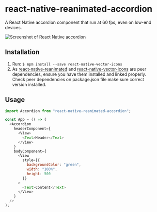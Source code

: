 # react-native-reanimated-accordion

A React Native accordion component that run at 60 fps, even on low-end devices.

![Screenshot of React Native accordion](https://firebasestorage.googleapis.com/v0/b/publicimage-6ea8e.appspot.com/o/ezgif.com-gif-maker.gif?alt=media&token=d1fa5eac-21a1-41e8-a32f-7b972d6c8d98)

## Installation

1. Run: `$ npm install --save react-native-vector-icons`
2. As [react-native-reanimated](https://github.com/software-mansion/react-native-reanimated) and [react-native-vector-icons](https://github.com/oblador/react-native-vector-icons) are peer dependencies, ensure you have them installed and linked properly. Check peer dependencies on package.json file make sure correct version installed.

## Usage

```js
import Accordion from "react-native-reanimated-accordion";

const App = () => (
  <Accordion
    headerComponent={
      <View>
        <Text>Header</Text>
      </View>
    }
    bodyComponent={
      <View
        style={{
          backgroundColor: "green",
          width: "100%",
          height: 500
        }}
      >
        <Text>Content</Text>
      </View>
    }
  />
);
```
